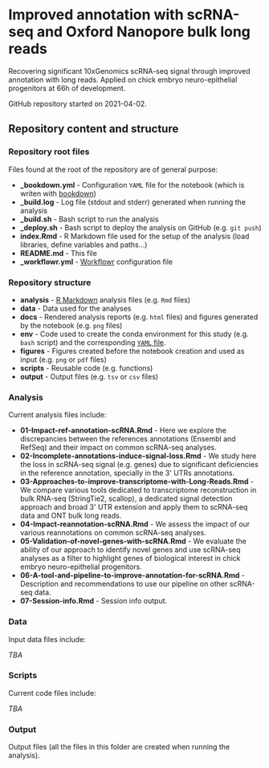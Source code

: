 # Improved annotation with scRNA-seq and Oxford Nanopore bulk long reads

Recovering significant 10xGenomics scRNA-seq signal through improved annotation with long reads.
Applied on chick embryo neuro-epithelial progenitors at 66h of development.

GitHub repository started on 2021-04-02.

## Repository content and structure

### Repository root files

Files found at the root of the repository are of general purpose:

* **_bookdown.yml** - Configuration `YAML` file for the notebook (which is writen with [bookdown](https://bookdown.org/))
* **_build.log** - Log file (stdout and stderr) generated when running the analysis
* **_build.sh** - Bash script to run the analysis
* **_deploy.sh** - Bash script to deploy the analysis on GitHub (e.g. `git push`)
* **index.Rmd** - R Markdown file used for the setup of the analysis (load libraries, define variables and paths...)
* **README.md** - This file
* **_workflowr.yml** - [Workflowr](https://jdblischak.github.io/workflowr/index.html) configuration file

### Repository structure

* **analysis** - [R Markdown](https://rmarkdown.rstudio.com/) analysis files (e.g. `Rmd` files)
* **data** - Data used for the analyses
* **docs** - Rendered analysis reports (e.g. `html` files) and figures generated by the notebook (e.g. `png` files)
* **env** - Code used to create the conda environment for this study (e.g. `bash` script) and the corresponding [`YAML` file](https://medium.com/@balance1150/how-to-build-a-conda-environment-through-a-yaml-file-db185acf5d22).
* **figures** - Figures created before the notebook creation and used as input (e.g. `png` or `pdf` files)
* **scripts** - Reusable code (e.g. functions)
* **output** - Output files (e.g. `tsv` or `csv` files)

### Analysis

Current analysis files include:

* **01-Impact-ref-annotation-scRNA.Rmd** - Here we explore the discrepancies between the references annotations (Ensembl and RefSeq) and their impact on common scRNA-seq analyses.
* **02-Incomplete-annotations-induce-signal-loss.Rmd** - We study here the loss in scRNA-seq signal (e.g. genes) due to significant deficiencies in the reference annotation, specially in the 3' UTRs annotations.
* **03-Approaches-to-improve-transcriptome-with-Long-Reads.Rmd** - We compare various tools dedicated to transcriptome reconstruction in bulk RNA-seq (StringTie2, scallop), a dedicated signal detection approach and broad 3' UTR extension and apply them to scRNA-seq data and ONT bulk long reads.
* **04-Impact-reannotation-scRNA.Rmd** - We assess the impact of our various reannotations on common scRNA-seq analyses.
* **05-Validation-of-novel-genes-with-scRNA.Rmd** - We evaluate the ability of our approach to identify novel genes and use scRNA-seq analyses as a filter to highlight genes of biological interest in chick embryo neuro-epithelial progenitors.
* **06-A-tool-and-pipeline-to-improve-annotation-for-scRNA.Rmd** - Description and recommendations to use our pipeline on other scRNA-seq data.
* **07-Session-info.Rmd** - Session info output.

### Data

Input data files include:

*TBA*


### Scripts

Current code files include:

*TBA*

### Output

Output files (all the files in this folder are created when running the analysis).
